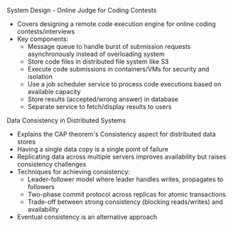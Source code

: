 System Design - Online Judge for Coding Contests
- Covers designing a remote code execution engine for online coding contests/interviews
- Key components:
  - Message queue to handle burst of submission requests asynchronously instead of overloading system
  - Store code files in distributed file system like S3
  - Execute code submissions in containers/VMs for security and isolation
  - Use a job scheduler service to process code executions based on available capacity
  - Store results (accepted/wrong answer) in database
  - Separate service to fetch/display results to users

Data Consistency in Distributed Systems  
- Explains the CAP theorem's Consistency aspect for distributed data stores
- Having a single data copy is a single point of failure 
- Replicating data across multiple servers improves availability but raises consistency challenges
- Techniques for achieving consistency:
  - Leader-follower model where leader handles writes, propagates to followers
  - Two-phase commit protocol across replicas for atomic transactions
  - Trade-off between strong consistency (blocking reads/writes) and availability
- Eventual consistency is an alternative approach
